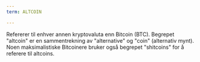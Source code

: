 ```yaml
---
term: ALTCOIN

---
```

Refererer til enhver annen kryptovaluta enn Bitcoin (BTC). Begrepet "altcoin" er en sammentrekning av "alternative" og "coin" (alternativ mynt). Noen maksimalistiske Bitcoinere bruker også begrepet "shitcoins" for å referere til altcoins.